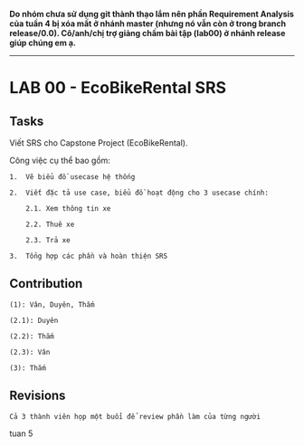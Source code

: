 **Do nhóm chưa sử dụng git thành thạo lắm nên phần Requirement Analysis của tuần 4 bị xóa mất ở nhánh master (nhưng nó vẫn còn ở trong branch release/0.0). Cô/anh/chị trợ giảng  chấm bài tập (lab00) ở nhánh release giúp chúng em ạ.**

---
# LAB 00 - EcoBikeRental SRS
## Tasks
Viết SRS cho Capstone Project (EcoBikeRental). 

Công việc cụ thể bao gồm:

    1.  Vẽ biểu đồ usecase hệ thống

    2.  Viết đặc tả use case, biểu đồ hoạt động cho 3 usecase chính: 

        2.1. Xem thông tin xe

        2.2. Thuê xe

        2.3. Trả xe

    3.  Tổng hợp các phần và hoàn thiện SRS

## Contribution

    (1): Vân, Duyên, Thắm

    (2.1): Duyên

    (2.2): Thắm

    (2.3): Vân

    (3): Thắm

## Revisions

    Cả 3 thành viên họp một buổi để review phần làm của từng người

tuan 5






